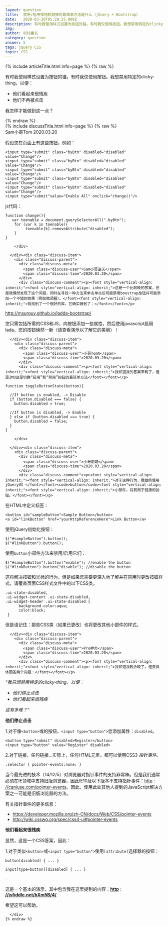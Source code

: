 ```yaml
---
layout: question
title:  禁用/启用按钮和链接的最简单方法是什么（jQuery + Bootstrap）
date:   2020-03-20T05:20:25.000Z
description: 有时我使用样式设置为按钮的锚，有时我仅使用按钮。我想禁用特定的clicky-thing，以便：他们看起来很残疾他们不再被点击我怎样才能做到这...
img: 
author: 村村番长
category: question
answer: 5
tags: jQuery CSS
topic: CSS
---
```

<div class="article-root">
  <div class="article">
    {% include articleTitle.html info=page %}
    {% raw %}
    <div class="article-content"><p><font style="vertical-align: inherit;"><font style="vertical-align: inherit;">有时我使用样式设置为按钮的锚，有时我仅使用按钮。</font><font style="vertical-align: inherit;">我想禁用特定的clicky-thing，以便：</font></font></p>

<ul>
<li><font style="vertical-align: inherit;"><font style="vertical-align: inherit;">他们看起来很残疾</font></font></li>
<li><font style="vertical-align: inherit;"><font style="vertical-align: inherit;">他们不再被点击</font></font></li>
</ul>

<p><font style="vertical-align: inherit;"><font style="vertical-align: inherit;">我怎样才能做到这一点？</font></font></p></div>
    {% endraw %}
  </div>

  <div class="discuss-wrapper">
    {% include discussTitle.html info=page %}
    {% raw %}
    <div class="discuss-item">
        <div class="discuss-parent">
          <div class="discuss-meta">
            <span class="discuss-user">Sam小哥Tom</span>
            <span class="discuss-time">2020.03.20</span>
          </div>
          <div class="discuss-comment"><p><font style="vertical-align: inherit;"><font style="vertical-align: inherit;">假设您在页面上有这些按钮，例如：</font></font></p>

<pre><code>&lt;input type="submit" class="byBtn" disabled="disabled" value="Change"/&gt;<font></font>
&lt;input type="submit" class="byBtn" disabled="disabled" value="Change"/&gt;<font></font>
&lt;input type="submit" class="byBtn" disabled="disabled" value="Change"/&gt;<font></font>
&lt;input type="submit" class="byBtn" disabled="disabled" value="Change"/&gt;<font></font>
&lt;input type="submit" class="byBtn" disabled="disabled" value="Change"/&gt;<font></font>
&lt;input type="submit"value="Enable All" onclick="change()"/&gt;<font></font>
</code></pre>

<p><font style="vertical-align: inherit;"><font style="vertical-align: inherit;">js代码：</font></font></p>

<pre><code>function change(){<font></font>
   var toenable = document.querySelectorAll(".byBtn");        <font></font>
    for (var k in toenable){<font></font>
         toenable[k].removeAttribute("disabled");<font></font>
    }<font></font>
}<font></font>
</code></pre></div>
        </div>
        
      </div><div class="discuss-item">
        <div class="discuss-parent">
          <div class="discuss-meta">
            <span class="discuss-user">Sam小哥逆天</span>
            <span class="discuss-time">2020.03.20</span>
          </div>
          <div class="discuss-comment"><p><font style="vertical-align: inherit;"><font style="vertical-align: inherit;">这是一个比较晚的答案，但是我偶然发现了这个问题，同时在寻找一种方法来单击单击后可能禁用boostrap按钮并可能添加一个不错的效果（例如微调器）。</font><font style="vertical-align: inherit;">我找到了一个很好的库，它确实做到了：</font></font></p>

<p><a href="http://msurguy.github.io/ladda-bootstrap/" rel="nofollow"><font style="vertical-align: inherit;"><font style="vertical-align: inherit;">http://msurguy.github.io/ladda-bootstrap/</font></font></a></p>

<p><font style="vertical-align: inherit;"><font style="vertical-align: inherit;">您只需包括所需的CSS和JS，向按钮添加一些属性，然后使用javascript启用lada。</font><font style="vertical-align: inherit;">您的按钮焕然一新（请查看演示以了解它的美丽）！</font></font></p></div>
        </div>
        
      </div><div class="discuss-item">
        <div class="discuss-parent">
          <div class="discuss-meta">
            <span class="discuss-user">小哥TomA</span>
            <span class="discuss-time">2020.03.20</span>
          </div>
          <div class="discuss-comment"><p><font style="vertical-align: inherit;"><font style="vertical-align: inherit;">我知道我的答案来晚了，但是IMO这是切换“启用”和“禁用”按钮的最简单方法</font></font></p>

<pre><code>function toggleButtonState(button){<font></font>
<font></font>
  //If button is enabled, -&gt; Disable<font></font>
  if (button.disabled === false) {<font></font>
    button.disabled = true;<font></font>
<font></font>
  //If button is disabled, -&gt; Enable<font></font>
  } else if (button.disabled === true) {<font></font>
    button.disabled = false;<font></font>
  }<font></font>
}<font></font>
</code></pre></div>
        </div>
        
      </div><div class="discuss-item">
        <div class="discuss-parent">
          <div class="discuss-meta">
            <span class="discuss-user">小哥前端</span>
            <span class="discuss-time">2020.03.20</span>
          </div>
          <div class="discuss-comment"><p><font style="vertical-align: inherit;"><font style="vertical-align: inherit;">对于这种行为，我始终使用jQueryUI </font></font><code>button</code><font style="vertical-align: inherit;"><font style="vertical-align: inherit;">小部件，将其用于链接和按钮。</font></font></p>

<p><font style="vertical-align: inherit;"><font style="vertical-align: inherit;">在HTML中定义标签：</font></font></p>

<pre><code>&lt;button id="sampleButton"&gt;Sample Button&lt;/button&gt;<font></font>
&lt;a id="linkButton" href="yourHttpReferenceHere"&gt;Link Button&lt;/a&gt;<font></font>
</code></pre>

<p><font style="vertical-align: inherit;"><font style="vertical-align: inherit;">使用jQuery初始化按钮：</font></font></p>

<pre><code>$("#sampleButton").button();<font></font>
$("#linkButton").button();<font></font>
</code></pre>

<p><font style="vertical-align: inherit;"><font style="vertical-align: inherit;">使用</font></font><code>button</code><font style="vertical-align: inherit;"><font style="vertical-align: inherit;">小部件方法来禁用/启用它们：</font></font></p>

<pre><code>$("#sampleButton").button("enable"); //enable the button<font></font>
$("#linkButton").button("disable"); //disable the button<font></font>
</code></pre>

<p><font style="vertical-align: inherit;"><font style="vertical-align: inherit;">这将解决按钮和光标的行为，但是如果您需要更深入地了解并在禁用时更改按钮样式，请覆盖页面CSS样式文件中的以下CSS类。</font></font></p>

<pre><code>.ui-state-disabled,<font></font>
.ui-widget-content .ui-state-disabled,<font></font>
.ui-widget-header .ui-state-disabled {<font></font>
      background-color:aqua;<font></font>
      color:black;<font></font>
 }<font></font>
</code></pre>

<p><font style="vertical-align: inherit;"><font style="vertical-align: inherit;">但是请记住：那些CSS类（如果已更改）也将更改其他小部件的样式。</font></font></p></div>
        </div>
        
      </div><div class="discuss-item">
        <div class="discuss-parent">
          <div class="discuss-meta">
            <span class="discuss-user">Pro神奇</span>
            <span class="discuss-time">2020.03.20</span>
          </div>
          <div class="discuss-comment"><p><font style="vertical-align: inherit;"><font style="vertical-align: inherit;">我知道我晚会晚了，但要具体回答两个问题：</font></font></p>

<p><em><font style="vertical-align: inherit;"><font style="vertical-align: inherit;">“我只想禁用特定的clicky-thing，以便：</font></font></em></p>

<ul>
<li><em><font style="vertical-align: inherit;"><font style="vertical-align: inherit;">他们停止点击</font></font></em></li>
<li><em><font style="vertical-align: inherit;"><font style="vertical-align: inherit;">他们看起来很残疾</font></font></em></li>
</ul>

<p><em><font style="vertical-align: inherit;"><font style="vertical-align: inherit;">这有多难？”</font></font></em></p>

<p><strong><font style="vertical-align: inherit;"><font style="vertical-align: inherit;">他们停止点击</font></font></strong></p>

<p><font style="vertical-align: inherit;"><font style="vertical-align: inherit;">1.对于像</font></font><code>&lt;button&gt;</code><font style="vertical-align: inherit;"><font style="vertical-align: inherit;">或的</font><font style="vertical-align: inherit;">按钮</font><font style="vertical-align: inherit;">，</font></font><code>&lt;input type="button"&gt;</code><font style="vertical-align: inherit;"><font style="vertical-align: inherit;">您添加属性：</font></font><code>disabled</code><font style="vertical-align: inherit;"><font style="vertical-align: inherit;">。</font></font></p>

<pre><code>&lt;button type="submit" disabled&gt;Register&lt;/button&gt;<font></font>
&lt;input type="button" value="Register" disabled&gt;<font></font>
</code></pre>

<p><font style="vertical-align: inherit;"><font style="vertical-align: inherit;">2.对于链接，任何链接...实际上，任何HTML元素，都可以使用CSS3 </font></font><em><font style="vertical-align: inherit;"><font style="vertical-align: inherit;">指针事件</font></font></em><font style="vertical-align: inherit;"><font style="vertical-align: inherit;">。</font></font></p>

<pre><code>.selector { pointer-events:none; }
</code></pre>

<p><font style="vertical-align: inherit;"><font style="vertical-align: inherit;">当今最先进的技术（14/12/5）对浏览器对指针事件的支持非常棒。</font><font style="vertical-align: inherit;">但是我们通常必须在IE领域中支持旧版浏览器，因此IE10及以下版本不支持指针事件：</font></font><a href="http://caniuse.com/pointer-events" rel="noreferrer"><font style="vertical-align: inherit;"><font style="vertical-align: inherit;">http</font></font></a><font style="vertical-align: inherit;"><font style="vertical-align: inherit;"> : </font><a href="http://caniuse.com/pointer-events" rel="noreferrer"><font style="vertical-align: inherit;">//caniuse.com/pointer-events</font></a><font style="vertical-align: inherit;">。</font><font style="vertical-align: inherit;">因此，使用此处其他人提到的JavaScript解决方案之一可能是旧版浏览器的方法。</font></font></p>

<p><font style="vertical-align: inherit;"><font style="vertical-align: inherit;">有关指针事件的更多信息：</font></font></p>

<ul>
<li><a href="https://developer.mozilla.org/en-US/docs/Web/CSS/pointer-events" rel="noreferrer"><font style="vertical-align: inherit;"><font style="vertical-align: inherit;">https://developer.mozilla.org/zh-CN/docs/Web/CSS/pointer-events</font></font></a></li>
<li><a href="http://wiki.csswg.org/spec/css4-ui#pointer-events" rel="noreferrer"><font style="vertical-align: inherit;"><font style="vertical-align: inherit;">http://wiki.csswg.org/spec/css4-ui#pointer-events</font></font></a></li>
</ul>

<p><strong><font style="vertical-align: inherit;"><font style="vertical-align: inherit;">他们看起来很残疾</font></font></strong></p>

<p><font style="vertical-align: inherit;"><font style="vertical-align: inherit;">显然，这是一个CSS答案，因此： </font></font></p>

<p><font style="vertical-align: inherit;"><font style="vertical-align: inherit;">1.对于类似</font></font><code>&lt;button&gt;</code><font style="vertical-align: inherit;"><font style="vertical-align: inherit;">或</font></font><code>&lt;input type="button"&gt;</code><font style="vertical-align: inherit;"><font style="vertical-align: inherit;">使用</font></font><code>[attribute]</code><font style="vertical-align: inherit;"><font style="vertical-align: inherit;">选择器的</font><font style="vertical-align: inherit;">按钮</font><font style="vertical-align: inherit;">：</font></font></p>

<pre><code>button[disabled] { ... }<font></font>
<font></font>
input[type=button][disabled] { ... }<font></font>
</code></pre>

<p><font style="vertical-align: inherit;"><font style="vertical-align: inherit;">-</font></font></p>

<p><font style="vertical-align: inherit;"><font style="vertical-align: inherit;">这是一个基本的演示，其中包含我在这里提到的内容：</font><strong><a href="http://jsfiddle.net/bXm5B/4/" rel="noreferrer"><font style="vertical-align: inherit;">http</font></a></strong><font style="vertical-align: inherit;"> : </font></font><strong><a href="http://jsfiddle.net/bXm5B/4/" rel="noreferrer"><font style="vertical-align: inherit;"><font style="vertical-align: inherit;">//jsfiddle.net/bXm5B/4/</font></font></a></strong></p>

<p><font style="vertical-align: inherit;"><font style="vertical-align: inherit;">希望这可以帮助。</font></font></p></div>
        </div>
        
      </div>
    {% endraw %}
  </div>
<div>

